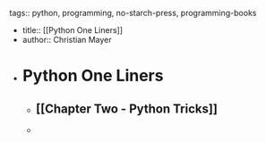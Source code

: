 tags:: python, programming, no-starch-press, programming-books

- title:: [[Python One Liners]]
- author:: Christian Mayer
- # Python One Liners
	- ## [[Chapter Two - Python Tricks]]
	-